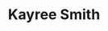---
pid: MX8
title: Kayree Smith
location_transcription: Malcolm X Park
zipcode: '19142'
outside_phl: 
neighborhood: Elmwood,Southwest Philadelphia
age: '32'
age_range: 30-39
instagram: 
image_file_name: MX_8.jpg
proposal_transcription: Rec center so the kids can have something. Mura activitys
  4 us all around
topic: Neighborhoods,Youth
topic_summary: 0, 0
type: Community Resource Center,Playground
keywords_other: 
credit: Kayree Smith
image_labels: 
twitter: 
facebook: 
permalink: "/monuments/mx8/"
layout: item-page
---